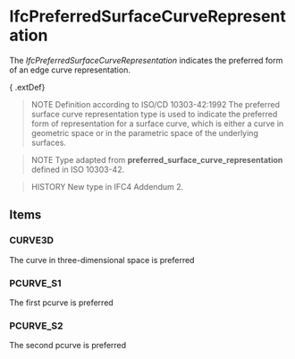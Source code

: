 # IfcPreferredSurfaceCurveRepresentation

The _IfcPreferredSurfaceCurveRepresentation_ indicates the preferred form of an edge curve representation.<!-- end of definition -->

{ .extDef}
> NOTE Definition according to ISO/CD 10303-42:1992
> The preferred surface curve representation type is used to indicate the preferred form of representation for a surface curve, which is either a curve in geometric space or in the parametric space of the underlying surfaces.

> NOTE Type adapted from **preferred_surface_curve_representation** defined in ISO 10303-42.

> HISTORY New type in IFC4 Addendum 2.

## Items

### CURVE3D
The curve in three-dimensional space is preferred

### PCURVE_S1
The first pcurve is preferred

### PCURVE_S2
The second pcurve is preferred
